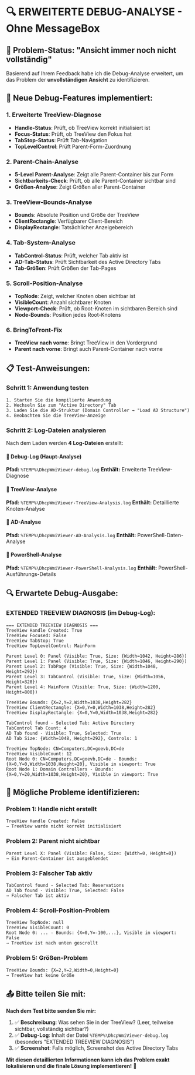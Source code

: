 # 🔍 ERWEITERTE DEBUG-ANALYSE - Ohne MessageBox

## 🎯 Problem-Status: "Ansicht immer noch nicht vollständig"

Basierend auf Ihrem Feedback habe ich die Debug-Analyse erweitert, um das Problem der **unvollständigen Ansicht** zu identifizieren.

## 🔧 **Neue Debug-Features implementiert:**

### 1. **Erweiterte TreeView-Diagnose**
- **Handle-Status**: Prüft, ob TreeView korrekt initialisiert ist
- **Focus-Status**: Prüft, ob TreeView den Fokus hat
- **TabStop-Status**: Prüft Tab-Navigation
- **TopLevelControl**: Prüft Parent-Form-Zuordnung

### 2. **Parent-Chain-Analyse**
- **5-Level Parent-Analyse**: Zeigt alle Parent-Container bis zur Form
- **Sichtbarkeits-Check**: Prüft, ob alle Parent-Container sichtbar sind
- **Größen-Analyse**: Zeigt Größen aller Parent-Container

### 3. **TreeView-Bounds-Analyse**
- **Bounds**: Absolute Position und Größe der TreeView
- **ClientRectangle**: Verfügbarer Client-Bereich
- **DisplayRectangle**: Tatsächlicher Anzeigebereich

### 4. **Tab-System-Analyse**
- **TabControl-Status**: Prüft, welcher Tab aktiv ist
- **AD-Tab-Status**: Prüft Sichtbarkeit des Active Directory Tabs
- **Tab-Größen**: Prüft Größen der Tab-Pages

### 5. **Scroll-Position-Analyse**
- **TopNode**: Zeigt, welcher Knoten oben sichtbar ist
- **VisibleCount**: Anzahl sichtbarer Knoten
- **Viewport-Check**: Prüft, ob Root-Knoten im sichtbaren Bereich sind
- **Node-Bounds**: Position jedes Root-Knotens

### 6. **BringToFront-Fix**
- **TreeView nach vorne**: Bringt TreeView in den Vordergrund
- **Parent nach vorne**: Bringt auch Parent-Container nach vorne

## 📋 **Test-Anweisungen:**

### **Schritt 1: Anwendung testen**
```
1. Starten Sie die kompilierte Anwendung
2. Wechseln Sie zum "Active Directory" Tab
3. Laden Sie die AD-Struktur (Domain Controller → "Load AD Structure")
4. Beobachten Sie die TreeView-Anzeige
```

### **Schritt 2: Log-Dateien analysieren**
Nach dem Laden werden **4 Log-Dateien** erstellt:

#### 📄 **Debug-Log** (Haupt-Analyse)
**Pfad:** `%TEMP%\DhcpWmiViewer-debug.log`
**Enthält:** Erweiterte TreeView-Diagnose

#### 📄 **TreeView-Analyse**
**Pfad:** `%TEMP%\DhcpWmiViewer-TreeView-Analysis.log`
**Enthält:** Detaillierte Knoten-Analyse

#### 📄 **AD-Analyse**
**Pfad:** `%TEMP%\DhcpWmiViewer-AD-Analysis.log`
**Enthält:** PowerShell-Daten-Analyse

#### 📄 **PowerShell-Analyse**
**Pfad:** `%TEMP%\DhcpWmiViewer-PowerShell-Analysis.log`
**Enthält:** PowerShell-Ausführungs-Details

## 🔍 **Erwartete Debug-Ausgabe:**

### **EXTENDED TREEVIEW DIAGNOSIS** (im Debug-Log):
```
=== EXTENDED TREEVIEW DIAGNOSIS ===
TreeView Handle Created: True
TreeView Focused: False
TreeView TabStop: True
TreeView TopLevelControl: MainForm

Parent Level 0: Panel (Visible: True, Size: {Width=1042, Height=286})
Parent Level 1: Panel (Visible: True, Size: {Width=1046, Height=290})
Parent Level 2: TabPage (Visible: True, Size: {Width=1048, Height=292})
Parent Level 3: TabControl (Visible: True, Size: {Width=1056, Height=320})
Parent Level 4: MainForm (Visible: True, Size: {Width=1200, Height=800})

TreeView Bounds: {X=2,Y=2,Width=1038,Height=282}
TreeView ClientRectangle: {X=0,Y=0,Width=1038,Height=282}
TreeView DisplayRectangle: {X=0,Y=0,Width=1038,Height=282}

TabControl found - Selected Tab: Active Directory
TabControl Tab Count: 4
AD Tab found - Visible: True, Selected: True
AD Tab Size: {Width=1048, Height=292}, Controls: 1

TreeView TopNode: CN=Computers,DC=goevb,DC=de
TreeView VisibleCount: 12
Root Node 0: CN=Computers,DC=goevb,DC=de - Bounds: {X=0,Y=0,Width=1038,Height=20}, Visible in viewport: True
Root Node 1: Domain Controllers - Bounds: {X=0,Y=20,Width=1038,Height=20}, Visible in viewport: True
```

## 🎯 **Mögliche Probleme identifizieren:**

### **Problem 1: Handle nicht erstellt**
```
TreeView Handle Created: False
→ TreeView wurde nicht korrekt initialisiert
```

### **Problem 2: Parent nicht sichtbar**
```
Parent Level X: Panel (Visible: False, Size: {Width=0, Height=0})
→ Ein Parent-Container ist ausgeblendet
```

### **Problem 3: Falscher Tab aktiv**
```
TabControl found - Selected Tab: Reservations
AD Tab found - Visible: True, Selected: False
→ Falscher Tab ist aktiv
```

### **Problem 4: Scroll-Position-Problem**
```
TreeView TopNode: null
TreeView VisibleCount: 0
Root Node 0: ... - Bounds: {X=0,Y=-100,...}, Visible in viewport: False
→ TreeView ist nach unten gescrollt
```

### **Problem 5: Größen-Problem**
```
TreeView Bounds: {X=2,Y=2,Width=0,Height=0}
→ TreeView hat keine Größe
```

## 📤 **Bitte teilen Sie mit:**

**Nach dem Test bitte senden Sie mir:**

1. ✅ **Beschreibung**: Was sehen Sie in der TreeView? (Leer, teilweise sichtbar, vollständig sichtbar?)
2. ✅ **Debug-Log**: Inhalt der Datei `%TEMP%\DhcpWmiViewer-debug.log` (besonders "EXTENDED TREEVIEW DIAGNOSIS")
3. ✅ **Screenshot**: Falls möglich, Screenshot des Active Directory Tabs

**Mit diesen detaillierten Informationen kann ich das Problem exakt lokalisieren und die finale Lösung implementieren!** 🎯